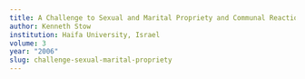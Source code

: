 ```yaml
---
title: A Challenge to Sexual and Marital Propriety and Communal Reaction
author: Kenneth Stow
institution: Haifa University, Israel
volume: 3
year: "2006"
slug: challenge-sexual-marital-propriety
---
```

